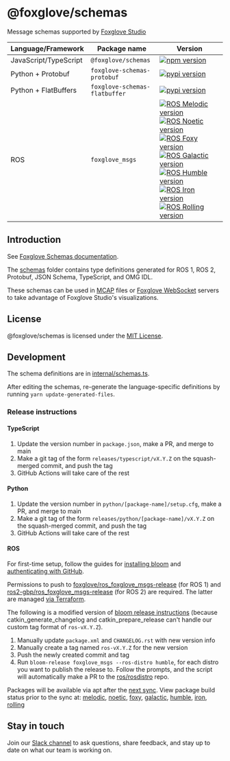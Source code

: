 # @foxglove/schemas

Message schemas supported by [Foxglove Studio](https://studio.foxglove.dev)

| Language/Framework    | Package name                  | Version                                                                                                                                                                                                                                                                                                                                                                                                                                                                                                                                                                                                                                                                                                                                                                                                                                                                                                                                                                                                                                                       |
| --------------------- | ----------------------------- | ------------------------------------------------------------------------------------------------------------------------------------------------------------------------------------------------------------------------------------------------------------------------------------------------------------------------------------------------------------------------------------------------------------------------------------------------------------------------------------------------------------------------------------------------------------------------------------------------------------------------------------------------------------------------------------------------------------------------------------------------------------------------------------------------------------------------------------------------------------------------------------------------------------------------------------------------------------------------------------------------------------------------------------------------------------- |
| JavaScript/TypeScript | `@foxglove/schemas`           | [![npm version](https://img.shields.io/npm/v/@foxglove/schemas)](https://www.npmjs.com/package/@foxglove/schemas)                                                                                                                                                                                                                                                                                                                                                                                                                                                                                                                                                                                                                                                                                                                                                                                                                                                                                                                                             |
| Python + Protobuf     | `foxglove-schemas-protobuf`   | [![pypi version](https://shields.io/pypi/v/foxglove-schemas-protobuf)](https://pypi.org/project/foxglove-schemas-protobuf/)                                                                                                                                                                                                                                                                                                                                                                                                                                                                                                                                                                                                                                                                                                                                                                                                                                                                                                                                   |
| Python + FlatBuffers  | `foxglove-schemas-flatbuffer` | [![pypi version](https://shields.io/pypi/v/foxglove-schemas-flatbuffer)](https://pypi.org/project/foxglove-schemas-flatbuffer/)                                                                                                                                                                                                                                                                                                                                                                                                                                                                                                                                                                                                                                                                                                                                                                                                                                                                                                                               |
| ROS                   | `foxglove_msgs`               | [![ROS Melodic version](https://img.shields.io/ros/v/melodic/foxglove_msgs)](https://index.ros.org/p/foxglove_msgs/github-foxglove-schemas/#melodic) [![ROS Noetic version](https://img.shields.io/ros/v/noetic/foxglove_msgs)](https://index.ros.org/p/foxglove_msgs/github-foxglove-schemas/#noetic) [![ROS Foxy version](https://img.shields.io/ros/v/foxy/foxglove_msgs)](https://index.ros.org/p/foxglove_msgs/github-foxglove-schemas/#foxy) [![ROS Galactic version](https://img.shields.io/ros/v/galactic/foxglove_msgs)](https://index.ros.org/p/foxglove_msgs/github-foxglove-schemas/#galactic) [![ROS Humble version](https://img.shields.io/ros/v/humble/foxglove_msgs)](https://index.ros.org/p/foxglove_msgs/github-foxglove-schemas/#humble) [![ROS Iron version](https://img.shields.io/ros/v/iron/foxglove_msgs)](https://index.ros.org/p/foxglove_msgs/github-foxglove-schemas/#iron) [![ROS Rolling version](https://img.shields.io/ros/v/rolling/foxglove_msgs)](https://index.ros.org/p/foxglove_msgs/github-foxglove-schemas/#rolling) |

## Introduction

See [Foxglove Schemas documentation](https://foxglove.dev/docs/studio/messages).

The [schemas](./schemas) folder contains type definitions generated for ROS 1, ROS 2, Protobuf, JSON Schema, TypeScript, and OMG IDL.

These schemas can be used in [MCAP](https://github.com/foxglove/mcap) files or [Foxglove WebSocket](https://github.com/foxglove/ws-protocol) servers to take advantage of Foxglove Studio's visualizations.

## License

@foxglove/schemas is licensed under the [MIT License](https://opensource.org/licenses/MIT).

## Development

The schema definitions are in [internal/schemas.ts](internal/schemas.ts).

After editing the schemas, re-generate the language-specific definitions by running `yarn update-generated-files`.

### Release instructions

#### TypeScript

1. Update the version number in `package.json`, make a PR, and merge to main
2. Make a git tag of the form `releases/typescript/vX.Y.Z` on the squash-merged commit, and push the tag
3. GitHub Actions will take care of the rest

#### Python

1. Update the version number in `python/[package-name]/setup.cfg`, make a PR, and merge to main
2. Make a git tag of the form `releases/python/[package-name]/vX.Y.Z` on the squash-merged commit, and push the tag
3. GitHub Actions will take care of the rest

#### ROS

For first-time setup, follow the guides for [installing bloom](http://ros-infrastructure.github.io/bloom/) and [authenticating with GitHub](https://wiki.ros.org/bloom/Tutorials/GithubManualAuthorization).

Permissions to push to [foxglove/ros_foxglove_msgs-release](https://github.com/foxglove/ros_foxglove_msgs-release) (for ROS 1) and [ros2-gbp/ros_foxglove_msgs-release](https://github.com/ros2-gbp/ros_foxglove_msgs-release) (for ROS 2) are required. The latter are managed [via Terraform](https://github.com/ros2-gbp/ros2-gbp-github-org/blob/latest/foxglove_msgs.tf).

The following is a modified version of [bloom release instructions](https://wiki.ros.org/bloom/Tutorials/ReleaseCatkinPackage) (because catkin_generate_changelog and catkin_prepare_release can't handle our custom tag format of `ros-vX.Y.Z`).

1. Manually update `package.xml` and `CHANGELOG.rst` with new version info
2. Manually create a tag named `ros-vX.Y.Z` for the new version
3. Push the newly created commit and tag
4. Run `bloom-release foxglove_msgs --ros-distro humble`, for each distro you want to publish the release to. Follow the prompts, and the script will automatically make a PR to the [ros/rosdistro](https://github.com/ros/rosdistro) repo.

Packages will be available via apt after the [next sync](https://discourse.ros.org/c/release/16). View package build status prior to the sync at: [melodic](http://repositories.ros.org/status_page/ros_melodic_default.html?q=foxglove), [noetic](http://repositories.ros.org/status_page/ros_noetic_default.html?q=foxglove), [foxy](http://repo.ros2.org/status_page/ros_foxy_default.html?q=foxglove), [galactic](http://repo.ros2.org/status_page/ros_galactic_default.html?q=foxglove), [humble](http://repo.ros2.org/status_page/ros_humble_default.html?q=foxglove), [iron](http://repo.ros2.org/status_page/ros_iron_default.html?q=foxglove), [rolling](http://repo.ros2.org/status_page/ros_rolling_default.html?q=foxglove)

## Stay in touch

Join our [Slack channel](https://foxglove.dev/slack) to ask questions, share feedback, and stay up to date on what our team is working on.

